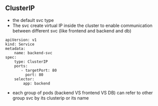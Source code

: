 ## ClusterIP
- the default svc type
- The svc create virtual IP inside the cluster to enable communication between different svc (like frontend and backend and db)

```
apiVersion: v1
kind: Service
metadata:
    name: backend-svc
spec:
    type: ClusterIP
    ports:
       - targetPort: 80
         port: 80
    selector:
        app: backend
```
- each group of pods (backend VS frontend VS DB) can refer to other group svc by its clusterip or its name